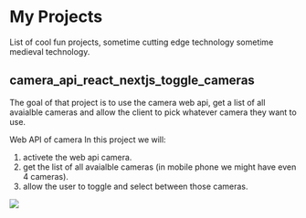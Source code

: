 # My Projects

List of cool fun projects, sometime cutting edge technology sometime medieval technology.

## camera_api_react_nextjs_toggle_cameras
The goal of that project is to use the camera web api, get a list of all avaialble cameras and allow the client to pick whatever camera they want to use.

Web API of camera 
In this project we will:
1. activete the web api camera.
2. get the list of all avaialble cameras (in mobile phone we might have 
even 4 cameras).
3. allow the user to toggle and select between those cameras.


![](camera_api_react_nextjs_toggle_cameras_720p_m.gif)


